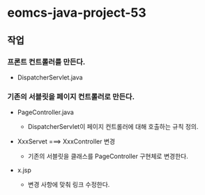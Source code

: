 # eomcs-java-project-53

## 작업

### 프론트 컨트롤러를 만든다.

- DispatcherServlet.java

### 기존의 서블릿을 페이지 컨트롤러로 만든다.

- PageController.java
  - DispatcherServlet이 페이지 컨트롤러에 대해 호출하는 규칙 정의.

- XxxServet ===> XxxController 변경
  - 기존의 서블릿을 클래스를 PageController 구현체로 변경한다.

- x.jsp
  - 변경 사항에 맞춰 링크 수정한다.